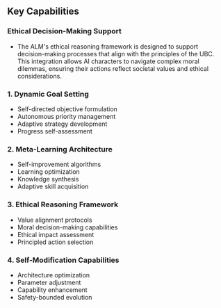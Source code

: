 ## Key Capabilities
### Ethical Decision-Making Support
- The ALM's ethical reasoning framework is designed to support decision-making processes that align with the principles of the UBC. This integration allows AI characters to navigate complex moral dilemmas, ensuring their actions reflect societal values and ethical considerations.
### 1. Dynamic Goal Setting
- Self-directed objective formulation
- Autonomous priority management
- Adaptive strategy development
- Progress self-assessment
### 2. Meta-Learning Architecture
- Self-improvement algorithms
- Learning optimization
- Knowledge synthesis
- Adaptive skill acquisition
### 3. Ethical Reasoning Framework
- Value alignment protocols
- Moral decision-making capabilities
- Ethical impact assessment
- Principled action selection
### 4. Self-Modification Capabilities
- Architecture optimization
- Parameter adjustment
- Capability enhancement
- Safety-bounded evolution